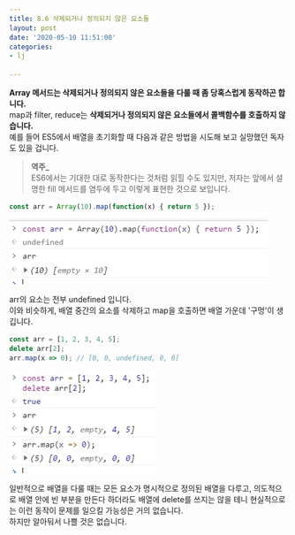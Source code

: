 ```yaml
---
title: 8.6 삭제되거나 정의되지 않은 요소들
layout: post
date: '2020-05-10 11:51:00'
categories:
- lj

---
```


**Array 메서드는 삭제되거나 정의되지 않은 요소들을 다룰 때 좀 당혹스럽게 동작하곤 합니다.**  
map과 filter, reduce는 **삭제되거나 정의되지 않은 요소들에서 콜백함수를 호출하지 않습니다.**  
예를 들어 ES5에서 배열을 초기화할 때 다음과 같은 방법을 시도해 보고 실망했던 독자도 있을 겁니다.

> **역주_**  
> ES6에서는 기대한 대로 동작한다는 것처럼 읽힐 수도 있지만, 저자는 앞에서 설명한 fill 메서드를 염두에 두고 이렇게 표현한 것으로 보입니다.

```javascript
const arr = Array(10).map(function(x) { return 5 });
```

![](/static/img/learningjs/image71.jpg)

arr의 요소는 전부 undefined 입니다.  
이와 비슷하게, 배열 중간의 요소를 삭제하고 map을 호출하면 배열 가운데 '구멍'이 생깁니다.

```javascript
const arr = [1, 2, 3, 4, 5];
delete arr[2];
arr.map(x => 0); // [0, 0, undefined, 0, 0]
```

![](/static/img/learningjs/image72.jpg)

일반적으로 배열을 다룰 때는 모든 요소가 명시적으로 정의된 배열을 다루고, 의도적으로 배열 안에 빈 부분을 만든다 하더라도 배열에 delete를 쓰지는 않을 테니 현실적으로는 이런 동작이 문제를 일으킬 가능성은 거의 없습니다.  
하지만 알아둬서 나쁠 것은 없습니다.